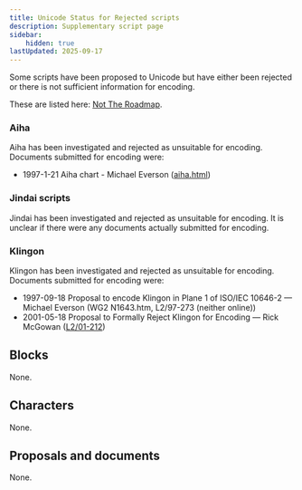 ```yaml
---
title: Unicode Status for Rejected scripts
description: Supplementary script page
sidebar:
    hidden: true
lastUpdated: 2025-09-17
---
```


Some scripts have been proposed to Unicode but have either been rejected or there is not sufficient information for encoding.

These are listed here: [Not The Roadmap](http://www.unicode.org/roadmaps/not-the-roadmap/).

### Aiha

Aiha has been investigated and rejected as unsuitable for encoding. Documents submitted for encoding were:
- 1997-1-21 Aiha chart - Michael Everson ([aiha.html](http://www.evertype.com/standards/csur/aiha.html))

### Jindai scripts

Jindai has been investigated and rejected as unsuitable for encoding. It is unclear if there were any documents actually submitted for encoding.

### Klingon

Klingon has been investigated and rejected as unsuitable for encoding. Documents submitted for encoding were:
- 1997-09-18 Proposal to encode Klingon in Plane 1 of ISO/IEC 10646-2 — Michael Everson (WG2 N1643.htm, L2/97-273 (neither online))
- 2001-05-18 Proposal to Formally Reject Klingon for Encoding — Rick McGowan ([L2/01-212](http://www.unicode.org/cgi-bin/GetMatchingDocs.pl?L2/01-212))

## Blocks

None.

## Characters

None.

## Proposals and documents

None.
